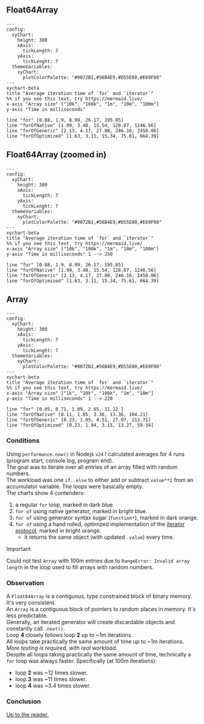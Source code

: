 ## Float64Array

```mermaid
---
config:
  xyChart:
    height: 380
    xAxis:
      tickLength: 7
    yAxis:
      tickLenght: 7
  themeVariables:
    xyChart:
      plotColorPalette: "#0072B2,#56B4E9,#D55E00,#E69F00"
---
xychart-beta
title "Average iteration time of `for` and `iterator`"
%% if you see this text, try https://mermaid.live/
x-axis "Array size" ["10k", "100k", "1m", "10m", "100m"]
y-axis "Time in milliseconds"

line "for" [0.88, 1.9, 8.99, 26.17, 195.85]
line "forOfNative" [1.99, 3.48, 15.54, 128.07, 1246.56]
line "forOfGeneric" [2.13, 4.17, 27.88, 246.16, 2458.06]
line "forOfOptimized" [1.63, 3.11, 15.34, 75.61, 664.39]
```

## Float64Array (zoomed in)

```mermaid
---
config:
  xyChart:
    height: 380
    xAxis:
      tickLength: 7
    yAxis:
      tickLenght: 7
  themeVariables:
    xyChart:
      plotColorPalette: "#0072B2,#56B4E9,#D55E00,#E69F00"
---
xychart-beta
title "Average iteration time of `for` and `iterator`"
%% if you see this text, try https://mermaid.live/
x-axis "Array size" ["10k", "100k", "1m", "10m", "100m"]
y-axis "Time in milliseconds" 1 --> 250

line "for" [0.88, 1.9, 8.99, 26.17, 195.85]
line "forOfNative" [1.99, 3.48, 15.54, 128.07, 1246.56]
line "forOfGeneric" [2.13, 4.17, 27.88, 246.16, 2458.06]
line "forOfOptimized" [1.63, 3.11, 15.34, 75.61, 664.39]
```

## Array

```mermaid
---
config:
  xyChart:
    height: 380
    xAxis:
      tickLength: 7
    yAxis:
      tickLenght: 7
  themeVariables:
    xyChart:
      plotColorPalette: "#0072B2,#56B4E9,#D55E00,#E69F00"
---
xychart-beta
title "Average iteration time of `for` and `iterator`"
%% if you see this text, try https://mermaid.live/
x-axis "Array size" ["1k", "10k", "100k", "1m", "10m"]
y-axis "Time in milliseconds" 1 --> 220

line "for" [0.05, 0.71, 1.09, 2.65, 11.22 ]
line "forOfNative" [0.11, 1.85, 3.36, 13.36, 104.21]
line "forOfGeneric" [0.23, 1.95, 4.51, 27.07, 213.71]
line "forOfOptimized" [0.23, 1.94, 3.15, 13.27, 59.34]
```

### Conditions

Using `performance.now()` in Nodejs `v24` I calculated averages for 4 runs (program start, console log, program end).  
The goal was to iterate over all entries of an array filled with random numbers.  
The workload was one `if..else` to either add or subtract `value**2` from an accumulator variable. The loops were basically empty.  
The charts show 4 contenders:

1. a regular `for` loop, marked in dark blue.
2. `for of` using native generator, marked in bright blue.
3. `for of` using generator syntax sugar (`function*`), marked in dark orange.
4. `for of` using a hand rolled, optimized implementation of the [iterator protocol](https://developer.mozilla.org/en-US/docs/Web/JavaScript/Reference/Iteration_protocols#the_iterator_protocol), marked in bright orange.
   - it returns the same object (with updated `.value`) every time.

> [!IMPORTANT]
> Could not test `Array` with 100m entries due to `RangeError: Invalid array length` in the loop used to fill arrays with random numbers.

### Observation

A `Float64Array` is a contiguous, type constrained block of binary memory. It's very consistent.  
An `Array` is a contiguous block of pointers to random places in memory. It's less predictable.  
Generally, an iterated generator will create discardable objects and constantly call `.next()`.  
Loop **4** closely follows loop **2** up to ~1m iterations.  
All loops take practically the same amount of time up to ~1m iterations. _More testing is required, with real workload._  
Despite all loops taking practically the same amount of time, technically a `for` loop was always faster. Specifically (at 100m iterations):

- loop **2** was ~12 times slower.
- loop **3** was ~11 times slower.
- loop **4** was ~3.4 times slower.

### Conclusion

<u>Up to the reader.</u>
